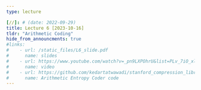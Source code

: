 ```yaml
---
type: lecture

[//]: # (date: 2022-09-29)
title: Lecture 6 [2023-10-16]
tldr: "Arithmetic Coding"
hide_from_announcments: true
#links:
#    - url: /static_files/L6_slide.pdf 
#      name: slides
#    - url: https://www.youtube.com/watch?v=_pn9LXPOhrU&list=PLv_7iO_xlL0Jgc35Pqn7XP5VTQ5krLMOl&index=2
#      name: video
#    - url: https://github.com/kedartatwawadi/stanford_compression_library/blob/main/compressors/arithmetic_coding.py
#      name: Arithmetic Entropy Coder code
---
```






